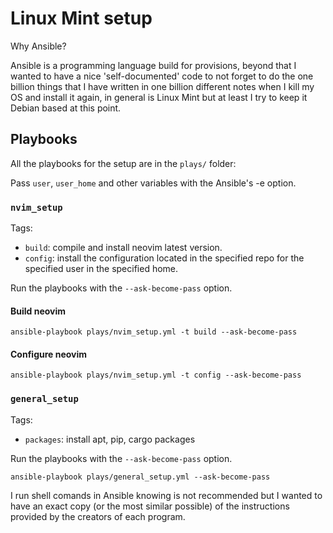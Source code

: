 # Linux Mint setup

Why Ansible?

Ansible is a programming language build for provisions, beyond that I wanted
to have a nice 'self-documented' code to not forget to do the one billion things that
I have written in one billion different notes when I kill my OS and
install it again, in general is Linux Mint but at least I try to keep it Debian
based at this point.

## Playbooks

All the playbooks for the setup are in the `plays/` folder:

Pass `user`, `user_home` and other variables with the Ansible's -e option.

### `nvim_setup`

Tags:
- `build`: compile and install neovim latest version.
- `config`: install the configuration located in the specified repo for the specified user in the specified home.

Run the playbooks with the `--ask-become-pass` option.

#### Build neovim

```terminal
ansible-playbook plays/nvim_setup.yml -t build --ask-become-pass
```

#### Configure neovim

```terminal
ansible-playbook plays/nvim_setup.yml -t config --ask-become-pass
```

### `general_setup`

Tags:
- `packages`: install apt, pip, cargo packages

Run the playbooks with the `--ask-become-pass` option.

```terminal
ansible-playbook plays/general_setup.yml --ask-become-pass
```

I run shell comands in Ansible knowing is not recommended but I wanted to have an exact copy (or the most similar possible) of the instructions provided by the creators of each program.
